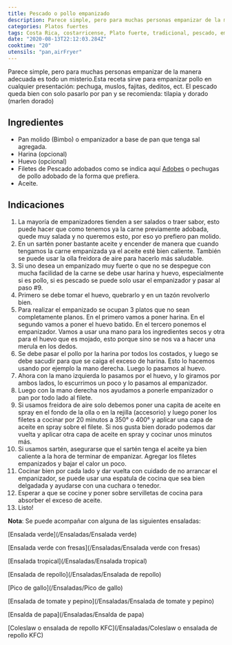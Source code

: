 ```yaml
---
title: Pescado o pollo empanizado
description: Parece simple, pero para muchas personas empanizar de la manera adecuada es todo un misterio.
categories: Platos fuertes
tags: Costa Rica, costarricense, Plato fuerte, tradicional, pescado, empanizado, pollo, airfryer
date: "2020-08-13T22:12:03.284Z"
cooktime: "20"
utensils: "pan,airFryer"
---
```

Parece simple, pero para muchas personas empanizar de la manera adecuada es todo un misterio.Esta receta sirve para empanizar pollo en cualquier presentación: pechuga, muslos, fajitas, deditos, ect.
El pescado queda bien con solo pasarlo por pan y se recomienda: tilapia y dorado (marlen dorado)

## Ingredientes

- Pan molido (Bimbo) o empanizador a base de pan que tenga sal agregada.
- Harina (opcional)
- Huevo (opcional)
- Filetes de Pescado adobados como se indica aquí [Adobes](/Adobes/#pescado) o pechugas de pollo adobado de la forma que prefiera.
- Aceite.

## Indicaciones

1. La mayoría de empanizadores tienden a ser salados o traer sabor, esto puede hacer que como tenemos ya la carne previamente adobada, quede muy salada y no queremos esto, por eso yo prefiero pan molido.
2. En un sartén poner bastante aceite y encender de manera que cuando tengamos  la carne empanizada ya el aceite esté bien caliente. También se puede usar la olla freidora de aire para hacerlo más saludable.
3. Si uno desea un empanizado muy fuerte o que no se despegue con mucha facilidad de la carne se debe usar harina y huevo, especialmente si es pollo, si es pescado se puede solo usar el empanizador y pasar al paso #9.
4. Primero se debe tomar el huevo, quebrarlo y en un tazón revolverlo bien.
5. Para realizar el empanizado se ocupan 3 platos que no sean completamente planos. En el primero vamos a poner harina. En el segundo vamos a poner el huevo batido. En el tercero ponemos el empanizador. Vamos a usar una mano para los ingredientes secos y otra para el huevo que es mojado, esto porque sino se nos va a hacer una merula en los dedos.
6. Se debe pasar el pollo por la harina por todos los costados, y luego se debe sacudir para que se caiga el exceso de harina. Esto lo hacemos usando por ejemplo la mano derecha. Luego lo pasamos al huevo.
7. Ahora con la mano izquierda lo pasamos por el huevo, y lo giramos por ambos lados, lo escurrimos un poco y lo pasamos al empanizador.
8. Luego con la mano derecha nos ayudamos a ponerle empanizador o pan por todo lado al filete.
9. Si usamos freidora de aire solo debemos poner una capita de aceite en spray en el fondo de la olla o en la rejilla (accesorio) y luego poner los filetes a cocinar por 20 minutos a 350° o 400° y aplicar una capa de aceite en spray sobre el filete. Si nos gusta bien dorado podemos dar vuelta y aplicar otra capa de aceite en spray y cocinar unos minutos más.
10. Si usamos sartén, asegurarse que el sartén tenga el aceite ya bien caliente a la hora de terminar de empanizar. Agregar los filetes empanizados y bajar el calor un poco.
11. Cocinar bien por cada lado y dar vuelta con cuidado de no arrancar el empanizador, se puede usar una espatula de cocina que sea bien delgadada y ayudarse con una cuchara o tenedor.
12. Esperar a que se cocine y poner sobre servilletas de cocina para absorber el exceso de aceite.
13. Listo!

**Nota**: Se puede acompañar con alguna de las siguientes ensaladas:

[Ensalada verde](/Ensaladas/Ensalada verde)

[Ensalada verde con fresas](/Ensaladas/Ensalada verde con fresas)

[Ensalada tropical](/Ensaladas/Ensalada tropical)

[Ensalada de repollo](/Ensaladas/Ensalada de repollo)

[Pico de gallo](/Ensaladas/Pico de gallo)

[Ensalada de tomate y pepino](/Ensaladas/Ensalada de tomate y pepino)

[Ensalda de papa](/Ensaladas/Ensalda de papa)

[Coleslaw o ensalada de repollo KFC](/Ensaladas/Coleslaw o ensalada de repollo KFC)
